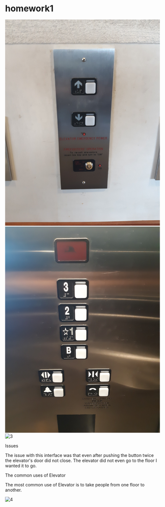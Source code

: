 # homework1
![1](20190909_162142.jpg)
![2](20190909_162152.jpg)
![3](video.gif)

Issues

The issue with this interface was that even after pushing the button twice the elevator's door did not close.
The elevator did not even go to the floor I wanted it to go.

The common uses of Elevator

The most common use of Elevator is to take people from one floor to another.

![4](img.jpg)
